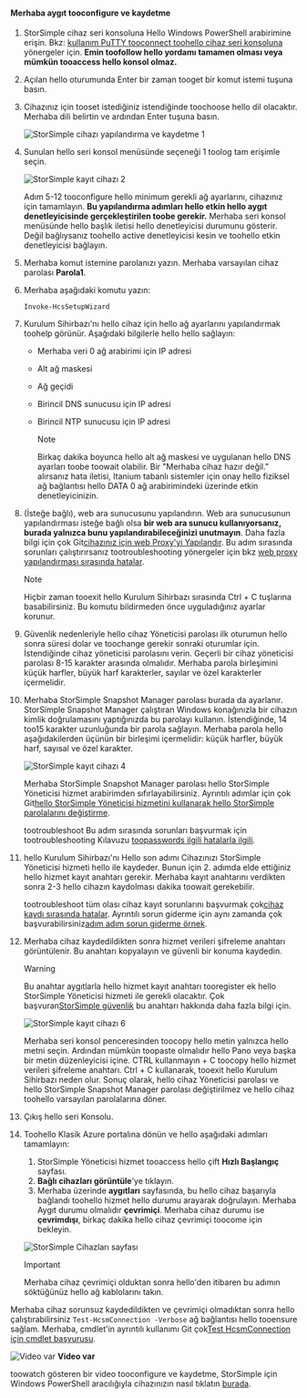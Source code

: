 <!--author=alkohli last changed: 12/01/15-->


#### <a name="tooconfigure-and-register-hello-device"></a>Merhaba aygıt tooconfigure ve kaydetme
1. StorSimple cihaz seri konsoluna Hello Windows PowerShell arabirimine erişin. Bkz: [kullanım PuTTY tooconnect toohello cihaz seri konsoluna](#use-putty-to-connect-to-the-device-serial-console) yönergeler için. **Emin toofollow hello yordamı tamamen olması veya mümkün tooaccess hello konsol olmaz.**
2. Açılan hello oturumunda Enter bir zaman tooget bir komut istemi tuşuna basın. 
3. Cihazınız için tooset istediğiniz istendiğinde toochoose hello dil olacaktır. Merhaba dili belirtin ve ardından Enter tuşuna basın. 
   
    ![StorSimple cihazı yapılandırma ve kaydetme 1](./media/storsimple-configure-and-register-device/HCS_RegisterYourDevice1-include.png)
4. Sunulan hello seri konsol menüsünde seçeneği 1 toolog tam erişimle seçin. 
   
    ![StorSimple kayıt cihazı 2](./media/storsimple-configure-and-register-device/HCS_RegisterYourDevice2-include.png)
   
     Adım 5-12 tooconfigure hello minimum gerekli ağ ayarlarını, cihazınız için tamamlayın. **Bu yapılandırma adımları hello etkin hello aygıt denetleyicisinde gerçekleştirilen toobe gerekir.** Merhaba seri konsol menüsünde hello başlık iletisi hello denetleyicisi durumunu gösterir. Değil bağlıysanız toohello active denetleyicisi kesin ve toohello etkin denetleyicisi bağlayın.
5. Merhaba komut istemine parolanızı yazın. Merhaba varsayılan cihaz parolası **Parola1**.
6. Merhaba aşağıdaki komutu yazın:
   
     `Invoke-HcsSetupWizard` 
7. Kurulum Sihirbazı'nı hello cihaz için hello ağ ayarlarını yapılandırmak toohelp görünür. Aşağıdaki bilgilerle hello hello sağlayın: 
   
   * Merhaba veri 0 ağ arabirimi için IP adresi
   * Alt ağ maskesi
   * Ağ geçidi
   * Birincil DNS sunucusu için IP adresi
   * Birincil NTP sunucusu için IP adresi
     
     > [!NOTE]
     > Birkaç dakika boyunca hello alt ağ maskesi ve uygulanan hello DNS ayarları toobe toowait olabilir. Bir "Merhaba cihaz hazır değil." alırsanız hata iletisi, Itanium tabanlı sistemler için onay hello fiziksel ağ bağlantısı hello DATA 0 ağ arabirimindeki üzerinde etkin denetleyicinizin.
     > 
     > 
8. (İsteğe bağlı), web ara sunucusunu yapılandırın. Web ara sunucusunun yapılandırması isteğe bağlı olsa **bir web ara sunucu kullanıyorsanız, burada yalnızca bunu yapılandırabileceğinizi unutmayın**. Daha fazla bilgi için çok Git[cihazınız için web Proxy'yi Yapılandır](../articles/storsimple/storsimple-configure-web-proxy.md). Bu adım sırasında sorunları çalıştırırsanız tootroubleshooting yönergeler için bkz [web proxy yapılandırması sırasında hatalar](../articles/storsimple/storsimple-troubleshoot-deployment.md#errors-during-the-optional-web-proxy-settings).

     > [!NOTE]
     > Hiçbir zaman tooexit hello Kurulum Sihirbazı sırasında Ctrl + C tuşlarına basabilirsiniz. Bu komutu bildirmeden önce uyguladığınız ayarlar korunur.

1. Güvenlik nedenleriyle hello cihaz Yöneticisi parolası ilk oturumun hello sonra süresi dolar ve toochange gerekir sonraki oturumlar için. İstendiğinde cihaz yöneticisi parolasını verin. Geçerli bir cihaz yöneticisi parolası 8-15 karakter arasında olmalıdır. Merhaba parola birleşimini küçük harfler, büyük harf karakterler, sayılar ve özel karakterler içermelidir.
2. Merhaba StorSimple Snapshot Manager parolası burada da ayarlanır. StorSimple Snapshot Manager çalıştıran Windows konağınızla bir cihazın kimlik doğrulamasını yaptığınızda bu parolayı kullanın. İstendiğinde, 14 too15 karakter uzunluğunda bir parola sağlayın. Merhaba parola hello aşağıdakilerden üçünün bir birleşimi içermelidir: küçük harfler, büyük harf, sayısal ve özel karakter. 
   
   ![StorSimple kayıt cihazı 4](./media/storsimple-configure-and-register-device/HCS_RegisterYourDevice4-include.png)
   
   Merhaba StorSimple Snapshot Manager parolası hello StorSimple Yöneticisi hizmet arabirimden sıfırlayabilirsiniz. Ayrıntılı adımlar için çok Git[hello StorSimple Yöneticisi hizmetini kullanarak hello StorSimple parolalarını değiştirme](../articles/storsimple/storsimple-change-passwords.md).
   
   tootroubleshoot Bu adım sırasında sorunları başvurmak için tootroubleshooting Kılavuzu [toopasswords ilgili hatalarla ilgili](../articles/storsimple/storsimple-troubleshoot-deployment.md#errors-related-to-device-administrator-and-storsimple-snapshot-manager-passwords).
3. hello Kurulum Sihirbazı'nı Hello son adımı Cihazınızı StorSimple Yöneticisi hizmeti hello ile kaydeder. Bunun için 2. adımda elde ettiğiniz hello hizmet kayıt anahtarı gerekir. Merhaba kayıt anahtarını verdikten sonra 2-3 hello cihazın kaydolması dakika toowait gerekebilir.
   
   tootroubleshoot tüm olası cihaz kayıt sorunlarını başvurmak çok[cihaz kaydı sırasında hatalar](../articles/storsimple/storsimple-troubleshoot-deployment.md#errors-during-device-registration). Ayrıntılı sorun giderme için aynı zamanda çok başvurabilirsiniz[adım adım sorun giderme örnek](../articles/storsimple/storsimple-troubleshoot-deployment.md#step-by-step-storsimple-troubleshooting-example).
4. Merhaba cihaz kaydedildikten sonra hizmet verileri şifreleme anahtarı görüntülenir. Bu anahtarı kopyalayın ve güvenli bir konuma kaydedin.
   
   > [!WARNING]
   > Bu anahtar aygıtlarla hello hizmet kayıt anahtarı tooregister ek hello StorSimple Yöneticisi hizmeti ile gerekli olacaktır. Çok başvuran[StorSimple güvenlik](../articles/storsimple/storsimple-security.md) bu anahtarı hakkında daha fazla bilgi için.
   > 
   > 
   
    ![StorSimple kayıt cihazı 6](./media/storsimple-configure-and-register-device/HCS_RegisterYourDevice6-include.png)
   
    Merhaba seri konsol penceresinden toocopy hello metin yalnızca hello metni seçin. Ardından mümkün toopaste olmalıdır hello Pano veya başka bir metin düzenleyicisi içine. CTRL kullanmayın + C toocopy hello hizmet verileri şifreleme anahtarı. Ctrl + C kullanarak, tooexit hello Kurulum Sihirbazı neden olur. Sonuç olarak, hello cihaz Yöneticisi parolası ve hello StorSimple Snapshot Manager parolası değiştirilmez ve hello cihaz toohello varsayılan parolalarına döner.
5. Çıkış hello seri Konsolu.
6. Toohello Klasik Azure portalına dönün ve hello aşağıdaki adımları tamamlayın:
   
   1. StorSimple Yöneticisi hizmet tooaccess hello çift **Hızlı Başlangıç** sayfası.
   2. **Bağlı cihazları görüntüle**’ye tıklayın.
   3. Merhaba üzerinde **aygıtları** sayfasında, bu hello cihaz başarıyla bağlandı toohello hizmet hello durumu arayarak doğrulayın. Merhaba Aygıt durumu olmalıdır **çevrimiçi**. Merhaba cihaz durumu ise **çevrimdışı**, birkaç dakika hello cihaz çevrimiçi toocome için bekleyin.
   
   ![StorSimple Cihazları sayfası](./media/storsimple-configure-and-register-device/HCS_DevicesPageM-include.png) 
   
   > [!IMPORTANT]
   > Merhaba cihaz çevrimiçi olduktan sonra hello'den itibaren bu adımın söktüğünüz hello ağ kablolarını takın.
   > 
   > 

Merhaba cihaz sorunsuz kaydedildikten ve çevrimiçi olmadıktan sonra hello çalıştırabilirsiniz `Test-HcsmConnection -Verbose` ağ bağlantısı hello tooensure sağlam. Merhaba, cmdlet'in ayrıntılı kullanımı Git çok[Test HcsmConnection için cmdlet başvurusu](https://technet.microsoft.com/library/dn715782.aspx).

![Video var](./media/storsimple-configure-and-register-device/Video_icon.png) **Video var**

toowatch gösteren bir video tooconfigure ve kaydetme, StorSimple için Windows PowerShell aracılığıyla cihazınızın nasıl tıklatın [burada](https://azure.microsoft.com/documentation/videos/initialize-the-storsimple-appliance/).

